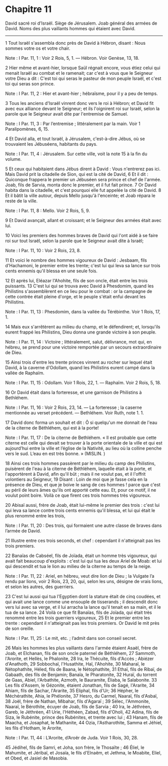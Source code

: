 # Chapitre 11

David sacré roi d’Israël.
Siège de Jérusalem.
Joab général des armées de David.
Noms des plus vaillants hommes qui étaient avec David.

***

1 Tout Israël s'assembla donc près de David à Hébron, disant : Nous sommes votre os et votre chair.

<span class="bible-note">Note : </span> I Par. 11, 1 : Voir 2 Rois, 5, 1. ― Hébron. Voir Genèse, 13, 18.

2 Hier même et avant-hier, lorsque Saül régnait encore, vous étiez celui qui menait Israël au combat et le ramenait; car c'est à vous que le Seigneur votre Dieu a dit : C'est toi qui seras le pasteur de mon peuple Israël, et c'est toi qui seras son prince.

<span class="bible-note">Note : </span> I Par. 11, 2 : Hier et avant-hier ; hébraïsme, pour il y a peu de temps.

3 Tous les anciens d'Israël vinrent donc vers le roi à Hébron; et David fit avec eux alliance devant le Seigneur; et ils l'oignirent roi sur Israël, selon la parole que le Seigneur avait dite par l'entremise de Samuel.

<span class="bible-note">Note : </span> I Par. 11, 3 : Par l’entremise ; littéralement par la main. Voir 1 Paralipomènes, 6, 15.


4 Et David alla, et tout Israël, à Jérusalem, c'est-à-dire Jébus, où se trouvaient les Jébuséens, habitants du pays.

<span class="bible-note">Note : </span> I Par. 11, 4 : Jérusalem. Sur cette ville, voit la note 15 à la fin du volume.

5 Et ceux qui habitaient dans Jébus dirent à David : Vous n'entrerez pas ici. Mais David prit la citadelle de Sion, qui est la cité de David, 6 Et il dit : Quiconque frappera le premier un Jébuséen sera prince et chef de l'armée. Joab, fils de Sarvia, monta donc le premier, et il fut fait prince. 7 Or David habita dans la citadelle, et c'est pourquoi elle fut appelée la cité de David. 8 Et il bâtit la ville autour, depuis Mello jusqu'à l'enceinte; et Joab répara le reste de la ville.

<span class="bible-note">Note : </span> I Par. 11, 8 : Mello. Voir 2 Rois, 5, 9.

9 Et David avançait, allant et croissant; et le Seigneur des armées était avec lui.


10 Voici les premiers des hommes braves de David qui l'ont aidé à se faire roi sur tout Israël, selon la parole que le Seigneur avait dite à Israël;

<span class="bible-note">Note : </span> I Par. 11, 10 : Voir 2 Rois, 23, 8.

11 Et voici le nombre des hommes vigoureux de David : Jesbaam, fils d'Hachamoni, le premier entre les trente; c'est lui qui leva sa lance sur trois cents ennemis qu'il blessa en une seule fois.


12 Et après lui, Eléazar l'Ahohite, fils de son oncle, était entre les trois puissants. 13 C'est lui qui se trouva avec David à Phesdomim, quand les Philistins s'assemblèrent en ce lieu pour le combat : or la campagne de cette contrée était pleine d'orge, et le peuple s'était enfui devant les Philistins.

<span class="bible-note">Note : </span> I Par. 11, 13 : Phesdomim, dans la vallée du Térébinthe. Voir 1 Rois, 17, 1.

14 Mais eux s'arrêtèrent au milieu du champ, et le défendirent; et, lorsqu'ils eurent frappé les Philistins, Dieu donna une grande victoire à son peuple.

<span class="bible-note">Note : </span> I Par. 11, 14 : Victoire ; littéralement, salut, délivrance, mot qui, en hébreu, se prend pour une victoire remportée par un secours extraordinaire de Dieu.


15 Ainsi trois d'entre les trente princes vinrent au rocher sur lequel était David, à la caverne d'Odollam, quand les Philistins eurent campé dans la vallée de Raphaïm.

<span class="bible-note">Note : </span> I Par. 11, 15 : Odollam. Voir 1 Rois, 22, 1. ― Raphaïm. Voir 2 Rois, 5, 18.

16 Or David était dans la forteresse, et une garnison de Philistins à Bethléhem.

<span class="bible-note">Note : </span> I Par. 11, 16 : Voir 2 Rois, 23, 14. ― La forteresse ; la caserne mentionnée au verset précédent. ― Bethléhem. Voir Ruth, note 1. 1.

17 David donc forma un souhait et dit : Ô si quelqu'un me donnait de l'eau de la citerne de Béthléhem, qui est à la porte!

<span class="bible-note">Note : </span> I Par. 11, 17 : De la citerne de Bethléhem. « Il est probable que cette citerne est celle qui devait se trouver à la porte orientale de la ville et qui est aujourd’hui entre la ville et l’église de la Nativité, au lieu où la colline penche vers le sud. L’eau en est très bonne. » (MISLIN. )

18 Ainsi ces trois hommes passèrent par le milieu du camp des Philistins, puisèrent de l'eau à la citerne de Béthléhem, laquelle était à la porte, et l'apportèrent à David, afin qu'il bût ; mais il ne voulut pas, et il l'offrit volontiers au Seigneur, 19 Disant : Loin de moi que je fasse cela en la présence de Dieu, et que je boive le sang de ces hommes ! parce que c'est au péril de leurs âmes qu'ils ont apporté cette eau. Et, pour ce motif, il ne voulut point boire. Voilà ce que firent ces trois hommes très vigoureux.


20 Abisaï aussi, frère de Joab, était lui-même le premier des trois : c'est lui qui leva sa lance contre trois cents ennemis qu'il blessa, et lui qui était le plus renommé entre les trois,

<span class="bible-note">Note : </span> I Par. 11, 20 : Des trois, qui formaient une autre classe de braves dans l’armée de David.

21 Illustre entre ces trois seconds, et chef : cependant il n'atteignait pas les trois premiers.


22 Banaïas de Cabséel, fils de Joïada, était un homme très vigoureux, qui avait fait beaucoup d'exploits : c'est lui qui tua les deux Ariel de Moab: et lui qui descendit et tua le lion au milieu de la citerne au temps de la neige.

<span class="bible-note">Note : </span> I Par. 11, 22 : Ariel, en hébreu, veut dire lion de Dieu ; la Vulgate l’a rendu par lions, voir 2 Rois, 23, 20, qui, selon les uns, désigne de vrais lions, et selon les autres, des guerriers.

23 C'est lui aussi qui tua l'Egyptien dont la stature était de cinq coudées, et qui avait une lance comme une ensouple de tisserands ; il descendit donc vers lui avec sa verge, et il lui arracha la lance qu'il tenait en sa main, et il le tua de sa lance. 24 Voilà ce que fit Banaïas, fils de Joïada, qui était très renommé entre les trois guerriers vigoureux, 25 Et le premier entre les trente : cependant il n'atteignait pas les trois premiers. Or David le mit près de son oreille.

<span class="bible-note">Note : </span> I Par. 11, 25 : Le mit, etc. ; l’admit dans son conseil secret.


26 Mais les hommes les plus vaillants dans l'armée étaient Asaël, frère de Joab, et Elchanan, fils de son oncle paternel de Béthléhem, 27 Sammoth, l'Arorite, et Hellès, le Phalonite, 28 Ira, le Thécuite, fils d'Accès ; Abiézer d'Anathoth, 29 Sobbochaï, l'Husathite, Haï, l'Ahohite, 30 Maharaï, le Nétophathite, Héled, fils de Baana, le Nétophathite, 31 Ethaï, fils de Ribaï, de Gabaath, des fils de Benjamin; Banaïa, le Pharatonite, 32 Huraï, du torrent de Gaas, Abiel, l'Arbathite, Azmoth, le Bauramite, Éliaba, le Salabonite. 33 Les fils d'Assem, le Gézonite, étaient Jonathan, fils de Sagé, l'Ararite, 34 Ahiam, fils de Sachar, l'Ararite, 35 Eliphal, fils d'Ur; 36 Hépher, le Méchérathite, Ahia, le Phélonite, 37 Hesro, du Carmel, Naaraï, fils d'Asbaï, 38 Joël, frère de Nathan, Mibahar, fils d'Agaraï ; 39 Sélec, l'Ammonite, Naaraï, le Bérothite, écuyer de Joab, fils de Sarvia ; 40 Ira, le Jéthréen, Gareb, le Jéthréen, 41 Urie, l'Héthéen, Zabad, fils d'Oholi, 42 Adina, fils de Siza, le Rubénite, prince des Rubénites, et trente avec
lui ; 43 Hanam, fils de Maacha, et Josaphat, le Mathanite, 44 Ozia, l'Astharothite, Samma et Jéhiel, les fils d'Hotham, le Arorite,

<span class="bible-note">Note : </span> I Par. 11, 44 : L’Arorite, d’Aroër de Juda. Voir 1 Rois, 30, 28.

45 Jédihel, fils de Samri, et Joha, son frère, le Thosaïte ; 46 Éliel, le Mahumite, et Jéribaï, et Josaïa, le fils d'Elnaëm, et Jethma, le Moabite, Eliel, et Obed, et Jasiel de Masobia.

